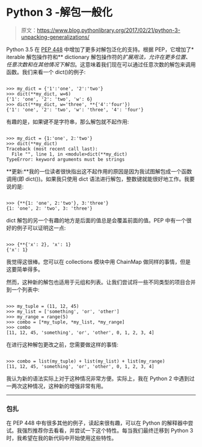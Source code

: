 # Python 3 -解包一般化

> 原文：<https://www.blog.pythonlibrary.org/2017/02/21/python-3-unpacking-generalizations/>

Python 3.5 在 [PEP 448](https://www.python.org/dev/peps/pep-0448/) 中增加了更多对解包泛化的支持。根据 PEP，它增加了* iterable 解包操作符和** dictionary 解包操作符的*扩展用法，允许在更多位置、任意次数和在其他情况下解包*。这意味着我们现在可以通过任意次数的解包来调用函数。我们来看一个 dict()的例子:

```

>>> my_dict = {'1':'one', '2':'two'}
>>> dict(**my_dict, w=6)
{'1': 'one', '2': 'two', 'w': 6}
>>> dict(**my_dict, w='three', **{'4':'four'})
{'1': 'one', '2': 'two', 'w': 'three', '4': 'four'}

```

有趣的是，如果键不是字符串，那么解包就不起作用:

```

>>> my_dict = {1:'one', 2:'two'}
>>> dict(**my_dict)
Traceback (most recent call last):
  File "", line 1, in <module>dict(**my_dict)
TypeError: keyword arguments must be strings
```

**更新:**我的一位读者很快指出这不起作用的原因是因为我试图解包成一个函数调用(即 dict())。如果我只使用 dict 语法进行解包，整数键就能很好地工作。我要说的是:

```

>>> {**{1: 'one', 2:'two'}, 3:'three'}
{1: 'one', 2: 'two', 3: 'three'}

```

dict 解包的另一个有趣的地方是后面的值总是会覆盖前面的值。PEP 中有一个很好的例子可以证明这一点:

```

>>> {**{'x': 2}, 'x': 1}
{'x': 1}

```

我觉得这很棒。您可以在 collections 模块中用 ChainMap 做同样的事情，但是这要简单得多。

然而，这种新的解包也适用于元组和列表。让我们尝试将一些不同类型的项目合并到一个列表中:

```

>>> my_tuple = (11, 12, 45)
>>> my_list = ['something', 'or', 'other']
>>> my_range = range(5)
>>> combo = [*my_tuple, *my_list, *my_range]
>>> combo
[11, 12, 45, 'something', 'or', 'other', 0, 1, 2, 3, 4]

```

在进行这种解包更改之前，您需要做这样的事情:

```

>>> combo = list(my_tuple) + list(my_list) + list(my_range)
[11, 12, 45, 'something', 'or', 'other', 0, 1, 2, 3, 4]

```

我认为新的语法实际上对于这种情况非常方便。实际上，我在 Python 2 中遇到过一两次这种情况，这种新的增强非常有用。

* * *

### 包扎

在 PEP 448 中有很多其他的例子，读起来很有趣，可以在 Python 的解释器中尝试。我强烈推荐你去看看，并尝试一下这个特性。每当我们最终迁移到 Python 3 时，我希望在我的新代码中开始使用这些特性。